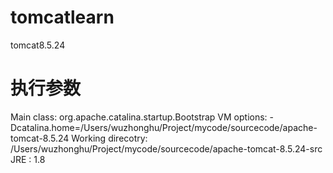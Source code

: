 # tomcatlearn
tomcat8.5.24


# 执行参数
Main class: org.apache.catalina.startup.Bootstrap
VM options: -Dcatalina.home=/Users/wuzhonghu/Project/mycode/sourcecode/apache-tomcat-8.5.24
Working direcotry: /Users/wuzhonghu/Project/mycode/sourcecode/apache-tomcat-8.5.24-src
JRE : 1.8
